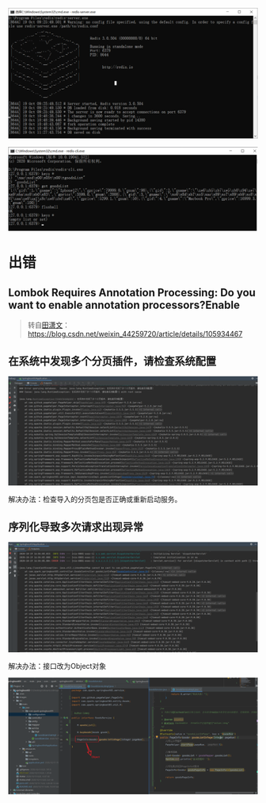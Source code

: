 

![image-20201019112925787](images/image-20201019112925787.png)

![image-20201019112908802](images/image-20201019112908802.png)



# 出错

## Lombok Requires Annotation Processing: Do you want to enable annotation processors?Enable

> 转自[田潇文](https://me.csdn.net/weixin_44259720)：https://blog.csdn.net/weixin_44259720/article/details/105934467









## 在系统中发现多个分页插件，请检查系统配置

![image-20201019151620624](images/image-20201019151620624.png)

解决办法：检查导入的分页包是否正确或重新启动服务。

## 序列化导致多次请求出现异常

![image-20201019160605662](images/image-20201019160605662.png)

解决办法：接口改为Object对象

![image-20201019160743867](images/image-20201019160743867.png)










